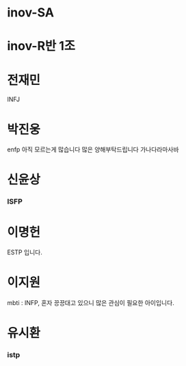 # inov-SA
 
 # inov-R반 1조

 # 전재민
  INFJ

 # 박진웅 
  enfp 아직 모르는게 많습니다 많은 양해부탁드립니다
   가나다라마사바
 # 신윤상
 ### ISFP
 # 이명헌
 ESTP 입니다.
 # 이지원
 mbti : INFP, 
혼자 끙끙대고 있으니 많은 관심이 필요한 아이입니다.
 # 유시환
 ### istp
